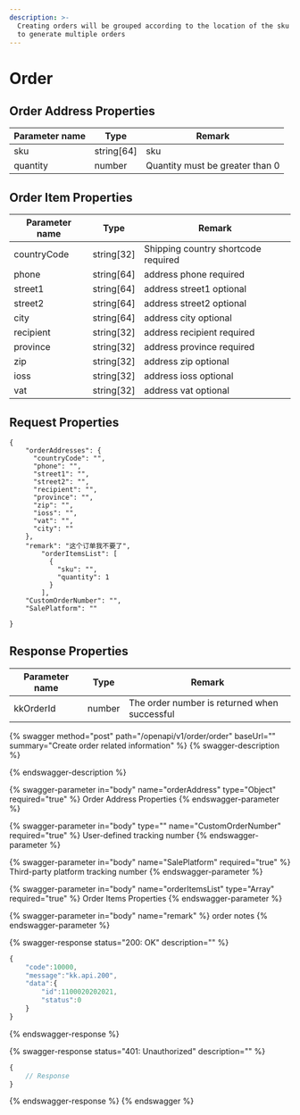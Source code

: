 ```yaml
---
description: >-
  Creating orders will be grouped according to the location of the sku warehouse
  to generate multiple orders
---
```


# Order



## Order Address Properties <a href="#response-parameter" id="response-parameter"></a>

| Parameter name | Type        | Remark                          |
| -------------- | ----------- | ------------------------------- |
| sku            | string\[64] | sku                             |
| quantity       | number      | Quantity must be greater than 0 |

## Order Item  Properties <a href="#response-parameter" id="response-parameter"></a>

| Parameter name | Type        | Remark                              |
| -------------- | ----------- | ----------------------------------- |
| countryCode    | string\[32] | Shipping country shortcode required |
| phone          | string\[64] | address phone required              |
| street1        | string\[64] | address street1 optional            |
| street2        | string\[64] | address street2 optional            |
| city           | string\[64] | address city optional               |
| recipient      | string\[32] | address recipient required          |
| province       | string\[32] | address province  required          |
| zip            | string\[32] | address zip optional                |
| ioss           | string\[32] | address ioss optional               |
| vat            | string\[32] | address vat optional                |

## Request Properties <a href="#response-parameter" id="response-parameter"></a>

```
{
    "orderAddresses": {
      "countryCode": "",
      "phone": "",
      "street1": "",
      "street2": "",
      "recipient": "",
      "province": "",
      "zip": "",
      "ioss": "",
      "vat": "",
      "city": ""
    },
    "remark": "这个订单我不要了",
        "orderItemsList": [
          {
            "sku": "",
            "quantity": 1
          }
        ],
    "CustomOrderNumber": "",
    "SalePlatform": ""
 
}
```

## Response Properties <a href="#response-parameter" id="response-parameter"></a>

| Parameter name | Type   | Remark                                       |
| -------------- | ------ | -------------------------------------------- |
| kkOrderId      | number | The order number is returned when successful |

{% swagger method="post" path="/openapi/v1/order/order" baseUrl="" summary="Create order related information" %}
{% swagger-description %}

{% endswagger-description %}

{% swagger-parameter in="body" name="orderAddress" type="Object" required="true" %}
Order Address Properties
{% endswagger-parameter %}

{% swagger-parameter in="body" type="" name="CustomOrderNumber" required="true" %}
User-defined tracking number
{% endswagger-parameter %}

{% swagger-parameter in="body" name="SalePlatform" required="true" %}
Third-party platform tracking number
{% endswagger-parameter %}

{% swagger-parameter in="body" name="orderItemsList" type="Array" required="true" %}
Order Items Properties
{% endswagger-parameter %}

{% swagger-parameter in="body" name="remark" %}
order notes
{% endswagger-parameter %}

{% swagger-response status="200: OK" description="" %}
```javascript
{
    "code":10000,
    "message":"kk.api.200",
    "data":{
        "id":1100020202021,
        "status":0
    }
}
```
{% endswagger-response %}

{% swagger-response status="401: Unauthorized" description="" %}
```javascript
{
    // Response
}
```
{% endswagger-response %}
{% endswagger %}
